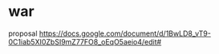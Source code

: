 # war

proposal
https://docs.google.com/document/d/1BwLD8_vT9-0C1iab5XI0ZbSI9mZ77FO8_oEqO5aeio4/edit#